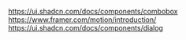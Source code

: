 https://ui.shadcn.com/docs/components/combobox
https://www.framer.com/motion/introduction/
https://ui.shadcn.com/docs/components/dialog
